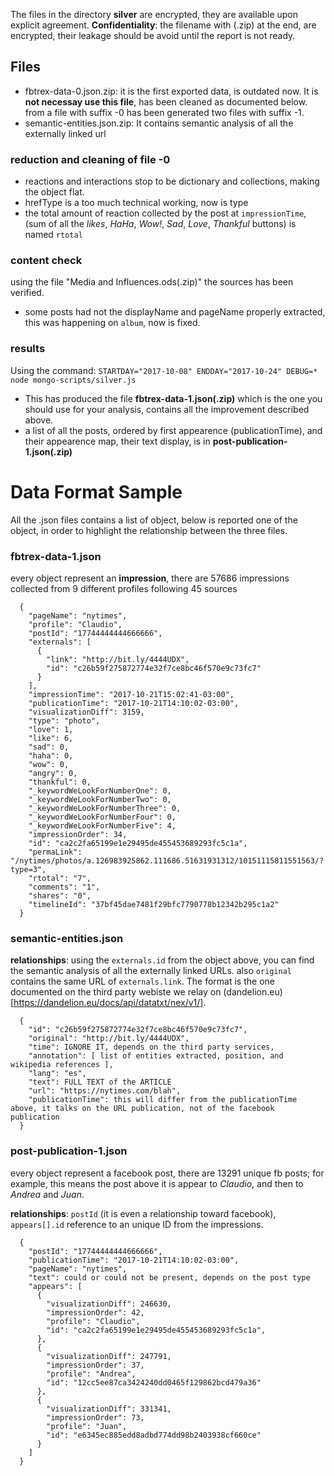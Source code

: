 
The files in the directory **silver** are encrypted, they are available upon explicit agreement.
**Confidentiality**: the filename with (.zip) at the end, are encrypted, their leakage should be avoid until the report is not ready.

## Files

  * fbtrex-data-0.json.zip: it is the first exported data, is outdated now. It is **not necessay use this file**, has been cleaned as documented below. from a file with suffix -0 has been generated two files with suffix -1.
  * semantic-entities.json.zip: It contains semantic analysis of all the externally linked url

### reduction and cleaning of file -0

  * reactions and interactions stop to be dictionary and collections, making the object flat.
  * hrefType is a too much technical working, now is type
  * the total amount of reaction collected by the post at `impressionTime`, (sum of all the *likes*, *HaHa*, *Wow!*, *Sad*, *Love*, *Thankful* buttons) is named `rtotal`

### content check

using the file "Media and Influences.ods(.zip)" the sources has been verified.

  * some posts had not the displayName and pageName properly extracted, this was happening on `album`, now is fixed.

### results

Using the command: `STARTDAY="2017-10-08" ENDDAY="2017-10-24" DEBUG=* node mongo-scripts/silver.js`

  * This has produced the file **fbtrex-data-1.json(.zip)** which is the one you should use for your analysis, contains all the improvement described above.
  * a list of all the posts, ordered by first appearence (publicationTime), and their appearence map, their text display, is in **post-publication-1.json(.zip)**

# Data Format Sample

All the .json files contains a list of object, below is reported one of the object, in order to highlight the relationship between the three files.

### fbtrex-data-1.json 

every object represent an **impression**, there are 57686 impressions collected from 9 different profiles following 45 sources

```
  {
    "pageName": "nytimes",
    "profile": "Claudio",
    "postId": "17744444444666666",
    "externals": [
      {
        "link": "http://bit.ly/4444UDX",
        "id": "c26b59f275872774e32f7ce8bc46f570e9c73fc7"
      }
    ],
    "impressionTime": "2017-10-21T15:02:41-03:00",
    "publicationTime": "2017-10-21T14:10:02-03:00",
    "visualizationDiff": 3159,
    "type": "photo",
    "love": 1,
    "like": 6,
    "sad": 0,
    "haha": 0,
    "wow": 0,
    "angry": 0,
    "thankful": 0,
    "_keywordWeLookForNumberOne": 0,
    "_keywordWeLookForNumberTwo": 0,
    "_keywordWeLookForNumberThree": 0,
    "_keywordWeLookForNumberFour": 0,
    "_keywordWeLookForNumberFive": 4,
    "impressionOrder": 34,
    "id": "ca2c2fa65199e1e29495de455453689293fc5c1a",
    "permaLink": "/nytimes/photos/a.126983925862.111686.51631931312/10151115811551563/?type=3",
    "rtotal": "7",
    "comments": "1",
    "shares": "0",
    "timelineId": "37bf45dae7481f29bfc7790778b12342b295c1a2"
  }

```

### semantic-entities.json

**relationships**: using the `externals.id` from the object above, you can find the semantic analysis of all the externally linked URLs. also `original` contains the same URL of `externals.link`. The format is the one documented on the third party webiste we relay on (dandelion.eu)[https://dandelion.eu/docs/api/datatxt/nex/v1/].

```
  {
    "id": "c26b59f275872774e32f7ce8bc46f570e9c73fc7",
    "original": "http://bit.ly/4444UDX",
    "time": IGNORE IT, depends on the third party services,
    "annotation": [ list of entities extracted, position, and wikipedia references ],
    "lang": "es",
    "text": FULL TEXT of the ARTICLE
    "url": "https://nytimes.com/blah",
    "publicationTime": this will differ from the publicationTime above, it talks on the URL publication, not of the facebook publication
  }
```

### post-publication-1.json

every object represent a facebook post, there are 13291 unique fb posts; for example, this means the post above it is appear to *Claudio*, and then to *Andrea* and *Juan*.

**relationships**:  `postId` (it is even a relationship toward facebook),  `appears[].id` reference to an unique ID from the impressions.

```
  {
    "postId": "17744444444666666",
    "publicationTime": "2017-10-21T14:10:02-03:00",
    "pageName": "nytimes",
    "text": could or could not be present, depends on the post type
    "appears": [
      {
        "visualizationDiff": 246630,
        "impressionOrder": 42,
        "profile": "Claudio",
        "id": "ca2c2fa65199e1e29495de455453689293fc5c1a",
      },
      {
        "visualizationDiff": 247791,
        "impressionOrder": 37,
        "profile": "Andrea",
        "id": "12cc5ee87ca3424240dd0465f129862bcd479a36"
      },
      {
        "visualizationDiff": 331341,
        "impressionOrder": 73,
        "profile": "Juan",
        "id": "e6345ec885edd8adbd774dd98b2403938cf660ce"
      }
    ]
  }
```

